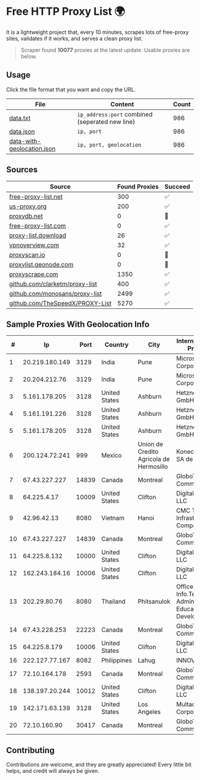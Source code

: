 
# Free HTTP Proxy List 🌍

It is a lightweight project that, every 10 minutes, scrapes lots of free-proxy sites, validates if it works, and serves a clean proxy list.


> Scraper found **10077** proxies at the latest update. Usable proxies are below.

## Usage

Click the file format that you want and copy the URL.


|File|Content|Count|
|----|-------|-----|
|[data.txt](https://raw.githubusercontent.com/themiralay/Proxy-List-World/master/data.txt)|`ip_address:port` combined (seperated new line)|986|
|[data.json](https://raw.githubusercontent.com/themiralay/Proxy-List-World/master/data.json)|`ip, port`|986|
|[data-with-geolocation.json](https://raw.githubusercontent.com/themiralay/Proxy-List-World/master/data-with-geolocation.json)|`ip, port, geolocation`|986|

## Sources

|Source|Found Proxies|Succeed|
|------|-------------|-------|
|[free-proxy-list.net](https://free-proxy-list.net)|300|✅|
|[us-proxy.org](https://www.us-proxy.org)|200|✅|
|[proxydb.net](http://proxydb.net)|0|🚫|
|[free-proxy-list.com](https://free-proxy-list.com/?page=&port=&type%5B%5D=http&type%5B%5D=https&up_time=0&search=Search)|0|✅|
|[proxy-list.download](https://www.proxy-list.download/HTTP)|26|✅|
|[vpnoverview.com](https://vpnoverview.com/privacy/anonymous-browsing/free-proxy-servers)|32|✅|
|[proxyscan.io](https://www.proxyscan.io)|0|🚫|
|[proxylist.geonode.com](https://proxylist.geonode.com/api/proxy-list?limit=300&page=1&sort_by=lastChecked&sort_type=desc&protocols=http,https)|0|🚫|
|[proxyscrape.com](https://api.proxyscrape.com/v2/?request=displayproxies&protocol=http&timeout=10000&country=all&ssl=all&anonymity=all)|1350|✅|
|[github.com/clarketm/proxy-list](https://raw.githubusercontent.com/clarketm/proxy-list/master/proxy-list-raw.txt)|400|✅|
|[github.com/monosans/proxy-list](https://raw.githubusercontent.com/monosans/proxy-list/main/proxies/http.txt)|2499|✅|
|[github.com/TheSpeedX/PROXY-List](https://raw.githubusercontent.com/TheSpeedX/PROXY-List/master/http.txt)|5270|✅|


## Sample Proxies With Geolocation Info

|#|Ip|Port|Country|City|Internet Service Provider|
|-|--|----|-------|----|-------------------------|
|1|20.219.180.149|3129|India|Pune|Microsoft Corporation|
|2|20.204.212.76|3129|India|Pune|Microsoft Corporation|
|3|5.161.178.205|3128|United States|Ashburn|Hetzner Online GmbH|
|4|5.161.191.226|3128|United States|Ashburn|Hetzner Online GmbH|
|5|5.161.178.205|3128|United States|Ashburn|Hetzner Online GmbH|
|6|200.124.72.241|999|Mexico|Union de Credito Agricola de Hermosillo|Konecta Sonora SA de CV|
|7|67.43.227.227|14839|Canada|Montreal|GloboTech Communications|
|8|64.225.4.17|10009|United States|Clifton|DigitalOcean, LLC|
|9|42.96.42.13|8080|Vietnam|Hanoi|CMC Telecom Infrastructure Company|
|10|67.43.227.227|14839|Canada|Montreal|GloboTech Communications|
|11|64.225.8.132|10000|United States|Clifton|DigitalOcean, LLC|
|12|162.243.184.16|10006|United States|Clifton|DigitalOcean, LLC|
|13|202.29.80.76|8080|Thailand|Phitsanulok|Office of Info.Tech. Admin. for Educational Development|
|14|67.43.228.253|22223|Canada|Montreal|GloboTech Communications|
|15|64.225.8.179|10006|United States|Clifton|DigitalOcean, LLC|
|16|222.127.77.167|8082|Philippines|Lahug|INNOVE|
|17|72.10.164.178|2593|Canada|Montreal|GloboTech Communications|
|18|138.197.20.244|10012|United States|Clifton|DigitalOcean, LLC|
|19|142.171.63.139|3128|United States|Los Angeles|Multacom Corporation|
|20|72.10.160.90|30417|Canada|Montreal|GloboTech Communications|



## Contributing

Contributions are welcome, and they are greatly appreciated! Every
little bit helps, and credit will always be given.

